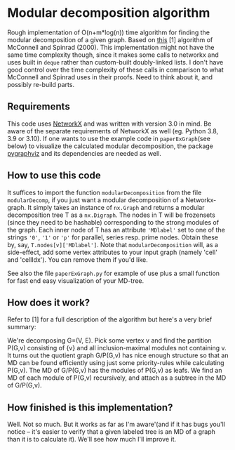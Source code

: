 # Modular decomposition algorithm

Rough implementation of O(n+m*log(n)) time algorithm for finding the modular decomposition of a given graph.
Based on [this](https://doi.org/10.46298/dmtcs.274) [1] algorithm of McConnell and Spinrad (2000). This implementation
might not have the same time complexity though, since it makes some calls to networkx and uses built in `deque` rather than custom-built doubly-linked lists. I don't have good control over the time complexity of these calls in comparison to what McConnell and Spinrad uses in their proofs. Need to think about it, and possibly re-build parts.

## Requirements

This code uses [NetworkX](https://networkx.org/documentation/stable/index.html#) and was written with version 3.0 in mind. Be aware of the separate requirements of NetworkX as well (eg. Python 3.8, 3.9 or 3.10). If one wants to use the example code in `paperExGraph`(see below) to visualize the calculated modular decomposition, the package [pygraphviz](http://pygraphviz.github.io/) and its dependencies are needed as well.

## How to use this code

It suffices to import the function `modularDecomposition` from the file `modularDecomp`, if you just want a modular decomposition of a Networkx-graph. It simply takes an instance of `nx.Graph` and returns a modular decomposition tree T as a `nx.Digraph`. The nodes in T will be frozensets (since they need to be hashable) corresponding to the strong modules of the graph. Each inner node of T has an attribute `'MDlabel'` set to one of the strings `'0'`, `'1'` or `'p'` for parallel, series resp. prime nodes. Obtain these by, say, `T.nodes[v]['MDlabel']`. Note that  `modularDecomposition` will, as a side-effect, add some vertex attributes to your input graph (namely 'cell' and 'cellIdx'). You can remove them if you'd like.

See also the file `paperExGraph.py` for example of use plus a small function for fast end easy visualization of your MD-tree.

## How does it work?

Refer to [1] for a full description of the algorithm but here's a very brief summary:

We're decomposing G=(V, E). Pick some vertex v and find the partition P(G,v) consisting of {v} and all inclusion-maximal modules not containing v. It turns out the quotient graph G/P(G,v) has nice enough structure so that an MD can be found efficiently using just some priority-rules while calculating P(G,v). The MD of G/P(G,v) has the modules of P(G,v) as leafs. We find an MD of each module of P(G,v) recursively, and attach as a subtree in the MD of G/P(G,v).

## How finished is this implementation?

Well. Not so much. But it works as far as I'm aware'(and if it has bugs you'll notice – it's easier to verify that a given labeled tree is an MD of a graph than it is to calculate it). We'll see how much I'll improve it.
